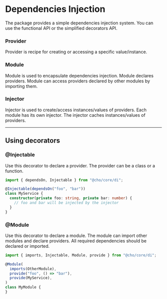 # Dependencies Injection

The package provides a simple dependencies injection system. You can use the
functional API or the simplified decorators API.

### Provider

Provider is recipe for creating or accessing a specific value/instance.

### Module

Module is used to encapsulate dependencies injection. Module declares providers.
Module can access providers declared by other modules by importing them.

### Injector

Injector is used to create/access instances/values of providers. Each module has
its own injector. The injector caches instances/values of providers.

---

## Using decorators

### @Injectable

Use this decorator to declare a provider. The provider can be a class or a
function.

```ts
import { dependsOn, Injectable } from "@cho/core/di";

@Injectable(dependsOn("foo", "bar"))
class MyService {
  constructor(private foo: string, private bar: number) {
    // foo and bar will be injected by the injector
  }
}
```

### @Module

Use this decorator to declare a module. The module can import other modules and
declare providers. All required dependencies should be declared or imported.

```ts
import { imports, Injectable, Module, provide } from "@cho/core/di";

@Module(
  imports(OtherModule),
  provide("foo", () => "bar"),
  provide(MyService),
)
class MyModule {
}
```
